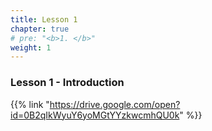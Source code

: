 ```yaml
---
title: Lesson 1 
chapter: true
# pre: "<b>1. </b>"
weight: 1
---
```


### Lesson 1 - Introduction

{{% link "https://drive.google.com/open?id=0B2qIkWyuY6yoMGtYYzkwcmhQU0k" %}}

